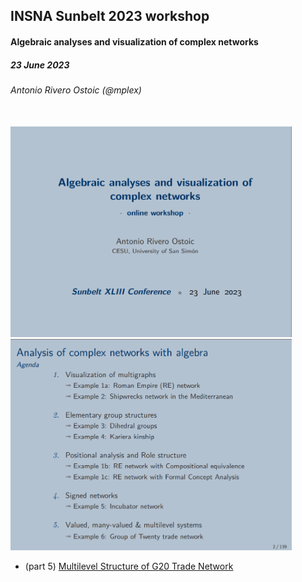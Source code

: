 
## INSNA Sunbelt 2023 workshop
#### Algebraic analyses and visualization of complex networks
##### 23 June 2023
###### Antonio Rivero Ostoic (@mplex)


<br/>

<img src="figs/workshop2023.png" width="450">
<img src="figs/workshop2023agenda.png" width="450">


<br/>

* (part 5) [Multilevel Structure of G20 Trade Network](https://htmlpreview.github.io/?https://github.com/mplex/sunbelt2023/blob/main/pres/Multilevel%20Structure%20of%20G20%20Trade%20Network.html)


<br/>
